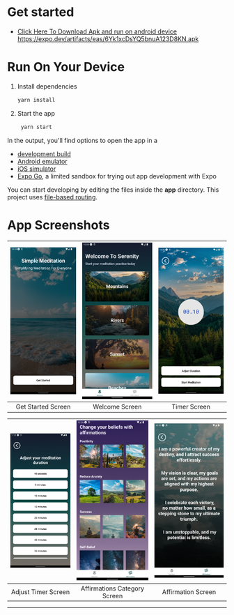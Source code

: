 
# Get started

- [Click Here To Download Apk and run on android device](https://expo.dev/artifacts/eas/6Yk1xcDsYQ5bnuA123D8KN.apk) <https://expo.dev/artifacts/eas/6Yk1xcDsYQ5bnuA123D8KN.apk>

# Run On Your Device

1. Install dependencies

   ```bash
   yarn install
   ```

2. Start the app

   ```bash
    yarn start
   ```

In the output, you'll find options to open the app in a

- [development build](https://docs.expo.dev/develop/development-builds/introduction/)
- [Android emulator](https://docs.expo.dev/workflow/android-studio-emulator/)
- [iOS simulator](https://docs.expo.dev/workflow/ios-simulator/)
- [Expo Go](https://expo.dev/go), a limited sandbox for trying out app development with Expo

You can start developing by editing the files inside the **app** directory. This project uses [file-based routing](https://docs.expo.dev/router/introduction/).

# App Screenshots

| ![Get Started](./screenshots/1_get_started.png) | ![Welcome](./screenshots/2_welcome.png) | ![Timer](./screenshots/3_timer.png) |
|:---------------------------------------------:|:--------------------------------------:|:---------------------------------:|
| Get Started Screen                            | Welcome Screen                         | Timer Screen                      |

| ![Adjust Timer](./screenshots/4_adjust_timer.png) | ![Affirmations Category](./screenshots/5_affirmations_category.png) | ![Affirmation](./screenshots/6_affirmation.png) |
|:---------------------------------------------:|:-------------------------------------------------:|:--------------------------------------:|
| Adjust Timer Screen                           | Affirmations Category Screen                       | Affirmation Screen                     |

---
